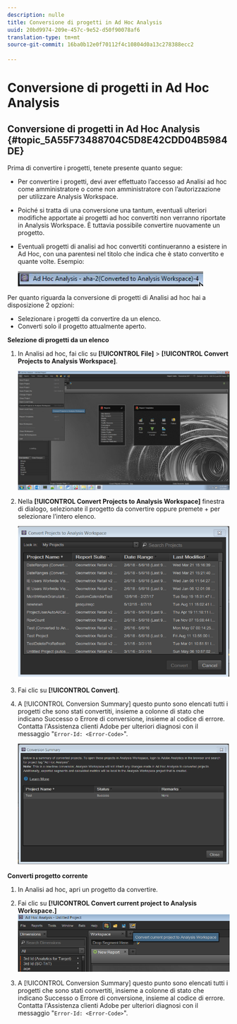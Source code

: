 ```yaml
---
description: nulle
title: Conversione di progetti in Ad Hoc Analysis
uuid: 20bd9974-209e-457c-9e52-d50f90078af6
translation-type: tm+mt
source-git-commit: 16ba0b12e0f70112f4c10804d0a13c278388ecc2

---
```



# Conversione di progetti in Ad Hoc Analysis

## Conversione di progetti in Ad Hoc Analysis {#topic_5A55F73488704C5D8E42CDD04B5984DE}

Prima di convertire i progetti, tenete presente quanto segue:

* Per convertire i progetti, devi aver effettuato l’accesso ad Analisi ad hoc come amministratore o come non amministratore con l’autorizzazione per utilizzare Analysis Workspace.
* Poiché si tratta di una conversione una tantum, eventuali ulteriori modifiche apportate ai progetti ad hoc convertiti non verranno riportate in Analysis Workspace. È tuttavia possibile convertire nuovamente un progetto.
* Eventuali progetti di analisi ad hoc convertiti continueranno a esistere in Ad Hoc, con una parentesi nel titolo che indica che è stato convertito e quante volte. Esempio:

   ![](assets/aha_title_converted.png)

Per quanto riguarda la conversione di progetti di Analisi ad hoc hai a disposizione 2 opzioni:

* Selezionare i progetti da convertire da un elenco.
* Converti solo il progetto attualmente aperto.

**Selezione di progetti da un elenco**

1. In Analisi ad hoc, fai clic su **[!UICONTROL File]** &gt; **[!UICONTROL Convert Projects to Analysis Workspace]**.

   ![](assets/aha2aw_convert.png)

1. Nella **[!UICONTROL Convert Projects to Analysis Workspace]** finestra di dialogo, selezionate il progetto da convertire oppure premete + per selezionare l’intero elenco.

   ![](assets/aha2aw_projects.png)

1. Fai clic su **[!UICONTROL Convert]**.
1. A [!UICONTROL Conversion Summary] questo punto sono elencati tutti i progetti che sono stati convertiti, insieme a colonne di stato che indicano Successo o Errore di conversione, insieme al codice di errore. Contatta l'Assistenza clienti Adobe per ulteriori diagnosi con il messaggio "`Error-Id: <Error-Code>`".

   ![](assets/export_summary.png)

**Converti progetto corrente**

1. In Analisi ad hoc, apri un progetto da convertire.
1. Fai clic su **[!UICONTROL Convert current project to Analysis Workspace.]** ![](assets/export_current.png)

1. A [!UICONTROL Conversion Summary] questo punto sono elencati tutti i progetti che sono stati convertiti, insieme a colonne di stato che indicano Successo o Errore di conversione, insieme al codice di errore. Contatta l'Assistenza clienti Adobe per ulteriori diagnosi con il messaggio "`Error-Id: <Error-Code>`".
